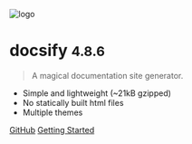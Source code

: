 ![logo](_images_/icon.svg)

# docsify <small>4.8.6</small>

> A magical documentation site generator.

- Simple and lightweight (~21kB gzipped)
- No statically built html files
- Multiple themes

[GitHub](https://github.com/lushijie/study-docs)
[Getting Started](#docsify)
